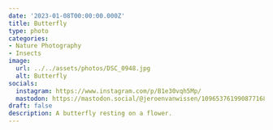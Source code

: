 ```yaml
---
date: '2023-01-08T00:00:00.000Z'
title: Butterfly
type: photo
categories:
- Nature Photography
- Insects
image:
  url: ../../assets/photos/DSC_0948.jpg
  alt: Butterfly
socials:
  instagram: https://www.instagram.com/p/B1e30vqh5Mp/
  mastodon: https://mastodon.social/@jeroenvanwissen/109653761990877168
draft: false
description: A butterfly resting on a flower.
---
```

